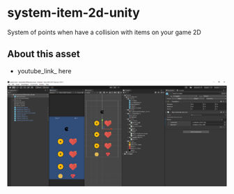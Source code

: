 # system-item-2d-unity
System of points when have a collision with items on your game 2D

## About this asset
- youtube_link_ here

![Unity view](https://raw.githubusercontent.com/ismaelash/system-item-2d-unity/main/Demo/General.png)
